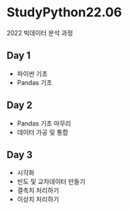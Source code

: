 # StudyPython22.06
2022 빅데이터 분석 과정

## Day 1
- 파이썬 기초
- Pandas 기초

## Day 2
- Pandas 기초 마무리
- 데이터 가공 및 통합

## Day 3
- 시각화
- 빈도 및 교차데이터 만들기
- 결측치 처리하기
- 이상치 처리하기
